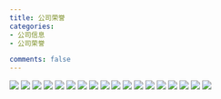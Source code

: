 ```yaml
---
title: 公司荣誉
categories:
- 公司信息
- 公司荣誉

comments: false
---
```

  
<img src="http://www.bjsobf.cn/img/honor/honor4.png">
<img src="http://www.bjsobf.cn/img/honor/honor1.png">
<img src="http://www.bjsobf.cn/img/honor/honor2.png">
<img src="http://www.bjsobf.cn/img/honor/honor3.png">
<img src="http://www.bjsobf.cn/img/honor/honor18.png">
<img src="http://www.bjsobf.cn/img/honor/honor7.png">
<img src="http://www.bjsobf.cn/img/honor/honor8.png">
<img src="http://www.bjsobf.cn/img/honor/honor15.png">
<img src="http://www.bjsobf.cn/img/honor/honor9.png">
<img src="http://www.bjsobf.cn/img/honor/honor10.png">
<img src="http://www.bjsobf.cn/img/honor/honor11.png">
<img src="http://www.bjsobf.cn/img/honor/honor12.png">
<img src="http://www.bjsobf.cn/img/honor/honor13.png">
<img src="http://www.bjsobf.cn/img/honor/honor14.png">
<img src="http://www.bjsobf.cn/img/honor/honor16.png">
<img src="http://www.bjsobf.cn/img/honor/honor17.png">
<img src="http://www.bjsobf.cn/img/honor/honor5.png">
<img src="http://www.bjsobf.cn/img/honor/honor6.png">
